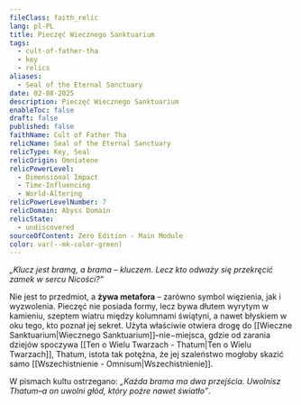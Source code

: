 ```yaml
---
fileClass: faith_relic
lang: pl-PL
title: Pieczęć Wiecznego Sanktuarium
tags:
  - cult-of-father-tha
  - key
  - relics
aliases:
  - Seal of the Eternal Sanctuary
date: 02-08-2025
description: Pieczęć Wiecznego Sanktuarium
enableToc: false
draft: false
published: false
faithName: Cult of Father Tha
relicName: Seal of the Eternal Sanctuary
relicType: Key, Seal
relicOrigin: Omniatene
relicPowerLevel:
  - Dimensional Impact
  - Time-Influencing
  - World-Altering
relicPowerLevelNumber: 7
relicDomain: Abyss Domain
relicState:
  - undiscovered
sourceOfContent: Zero Edition - Main Module
color: var(--mk-color-green)
---
```

*„Klucz jest bramą, a brama – kluczem. Lecz kto odważy się przekręcić zamek w sercu Nicości?”* 

Nie jest to przedmiot, a **żywa metafora** – zarówno symbol więzienia, jak i wyzwolenia.
Pieczęć nie posiada formy, lecz bywa dłutem wyrytym w kamieniu, szeptem wiatru między kolumnami świątyni, a nawet błyskiem w oku tego, kto poznał jej sekret.
Użyta właściwie otwiera drogę do [[Wieczne Sanktuarium|Wiecznego Sanktuarium]]–nie−miejsca, gdzie od zarania dziejów spoczywa [[Ten o Wielu Twarzach - Thatum|Ten o Wielu Twarzach]], Thatum, istota tak potężna, że jej szaleństwo mogłoby skazić samo [[Wszechistnienie - Omnisum|Wszechistnienie]]. 

W pismach kultu ostrzegano: *„Każda brama ma dwa przejścia. Uwolnisz Thatum–a on uwolni głód, który pożre nawet światło”*.
